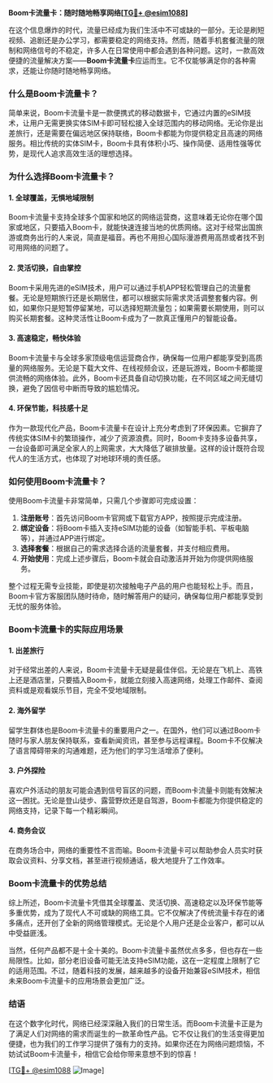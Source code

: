 **Boom卡流量卡：随时随地畅享网络[[TG💪+ @esim1088](https://t.me/s/esim1088)]**

在这个信息爆炸的时代，流量已经成为我们生活中不可或缺的一部分。无论是刷短视频、追剧还是办公学习，都需要稳定的网络支持。然而，随着手机套餐流量的限制和网络信号的不稳定，许多人在日常使用中都会遇到各种问题。这时，一款高效便捷的流量解决方案——**Boom卡流量卡**应运而生。它不仅能够满足你的各种需求，还能让你随时随地畅享网络。

### **什么是Boom卡流量卡？**

简单来说，Boom卡流量卡是一款便携式的移动数据卡，它通过内置的eSIM技术，让用户无需更换实体SIM卡即可轻松接入全球范围内的移动网络。无论你是出差旅行，还是需要在偏远地区保持联络，Boom卡都能为你提供稳定且高速的网络服务。相比传统的实体SIM卡，Boom卡具有体积小巧、操作简便、适用性强等优势，是现代人追求高效生活的理想选择。

### **为什么选择Boom卡流量卡？**

#### **1. 全球覆盖，无惧地域限制**
Boom卡流量卡支持全球多个国家和地区的网络运营商，这意味着无论你在哪个国家或地区，只要插入Boom卡，就能快速连接当地的优质网络。这对于经常出国旅游或商务出行的人来说，简直是福音。再也不用担心国际漫游费用高昂或者找不到可用网络的问题了。

#### **2. 灵活切换，自由掌控**
Boom卡采用先进的eSIM技术，用户可以通过手机APP轻松管理自己的流量套餐。无论是短期旅行还是长期居住，都可以根据实际需求灵活调整套餐内容。例如，如果你只是短暂停留某地，可以选择短期流量包；如果需要长期使用，则可以购买长期套餐。这种灵活性让Boom卡成为了一款真正懂用户的智能设备。

#### **3. 高速稳定，畅快体验**
Boom卡流量卡与全球多家顶级电信运营商合作，确保每一位用户都能享受到高质量的网络服务。无论是下载大文件、在线视频会议，还是玩游戏，Boom卡都能提供流畅的网络体验。此外，Boom卡还具备自动切换功能，在不同区域之间无缝切换，避免了因信号中断而导致的尴尬情况。

#### **4. 环保节能，科技感十足**
作为一款现代化产品，Boom卡流量卡在设计上充分考虑到了环保因素。它摒弃了传统实体SIM卡的繁琐操作，减少了资源浪费。同时，Boom卡支持多设备共享，一台设备即可满足全家人的上网需求，大大降低了碳排放量。这样的设计既符合现代人的生活方式，也体现了对地球环境的责任感。

### **如何使用Boom卡流量卡？**

使用Boom卡流量卡非常简单，只需几个步骤即可完成设置：

1. **注册账号**：首先访问Boom卡官网或下载官方APP，按照提示完成注册。
2. **绑定设备**：将Boom卡插入支持eSIM功能的设备（如智能手机、平板电脑等），并通过APP进行绑定。
3. **选择套餐**：根据自己的需求选择合适的流量套餐，并支付相应费用。
4. **开始使用**：完成上述步骤后，Boom卡就会自动激活并开始为你提供网络服务。

整个过程无需专业技能，即使是初次接触电子产品的用户也能轻松上手。而且，Boom卡官方客服团队随时待命，随时解答用户的疑问，确保每位用户都能享受到无忧的服务体验。

### **Boom卡流量卡的实际应用场景**

#### **1. 出差旅行**
对于经常出差的人来说，Boom卡流量卡无疑是最佳伴侣。无论是在飞机上、高铁上还是酒店里，只要插入Boom卡，就能立刻接入高速网络，处理工作邮件、查阅资料或是观看娱乐节目，完全不受地域限制。

#### **2. 海外留学**
留学生群体也是Boom卡流量卡的重要用户之一。在国外，他们可以通过Boom卡随时与家人朋友保持联系，查看新闻资讯，甚至参与远程课程。Boom卡不仅解决了语言障碍带来的沟通难题，还为他们的学习生活增添了便利。

#### **3. 户外探险**
喜欢户外活动的朋友可能会遇到信号盲区的问题，而Boom卡流量卡则能有效解决这一困扰。无论是登山徒步、露营野炊还是自驾游，Boom卡都能为你提供稳定的网络支持，记录下每一个精彩瞬间。

#### **4. 商务会议**
在商务场合中，网络的重要性不言而喻。Boom卡流量卡可以帮助参会人员实时获取会议资料、分享文档，甚至进行视频通话，极大地提升了工作效率。

### **Boom卡流量卡的优势总结**

综上所述，Boom卡流量卡凭借其全球覆盖、灵活切换、高速稳定以及环保节能等多重优势，成为了现代人不可或缺的网络工具。它不仅解决了传统流量卡存在的诸多痛点，还开创了全新的网络管理模式。无论是个人用户还是企业客户，都可以从中受益匪浅。

当然，任何产品都不是十全十美的。Boom卡流量卡虽然优点多多，但也存在一些局限性。比如，部分老旧设备可能无法支持eSIM功能，这在一定程度上限制了它的适用范围。不过，随着科技的发展，越来越多的设备开始兼容eSIM技术，相信未来Boom卡流量卡的应用场景会更加广泛。

### **结语**

在这个数字化时代，网络已经深深融入我们的日常生活。而Boom卡流量卡正是为了满足人们对网络的需求而诞生的一款革命性产品。它不仅让我们的生活变得更加便捷，也为我们的工作学习提供了强有力的支持。如果你还在为网络问题烦恼，不妨试试Boom卡流量卡，相信它会给你带来意想不到的惊喜！

[[TG💪+ @esim1088](https://t.me/s/esim1088) ![Image](https://i.postimg.cc/4NQfJmqS/Snipaste-2025-05-13-00-14-12.png)]
